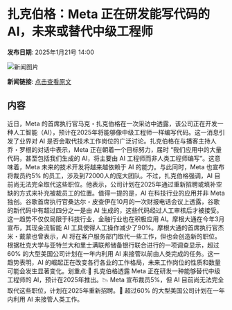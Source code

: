 # 扎克伯格：Meta 正在研发能写代码的 AI，未来或替代中级工程师

**发布日期**: 2025年1月21号 14:00

![新闻图片](https://pic.chinaz.com/picmap/202207271436142427_0.jpg)

**新闻链接**: [点击查看原文](https://www.aibase.com/zh/news/14889)

## 内容

近日，Meta 的首席执行官马克・扎克伯格在一次采访中透露，该公司正在开发一种人工智能（AI），预计在2025年将能够像中级工程师一样编写代码。这一消息引发了业界对 AI 是否会取代技术工作岗位的广泛讨论。扎克伯格在与播客主持人乔・罗根的对话中表示，Meta 正在朝着一个目标努力，届时 “我们应用中的大量代码，甚至包括我们生成的 AI，将主要由 AI 工程师而非人类工程师编写”。这意味着，Meta 未来的技术开发将越来越依赖于 AI 的能力。与此同时，Meta 也宣布将裁员约5% 的员工，涉及到72000人的庞大团队。不过，扎克伯格强调，AI 目前尚无法完全取代这些职位。他表示，公司计划在2025年通过重新招聘或填补空缺的方式来补充被裁员工的位置。值得一提的是，AI 在科技行业的应用并非 Meta 独创。谷歌首席执行官桑达尔・皮查伊在10月的一次财报电话会议上透露，谷歌的新代码中有超过四分之一是由 AI 生成的，这些代码经过人工审核后才被接受。这一趋势不仅仅局限于科技行业，金融行业也在积极应用 AI。摩根大通在今年3月宣布，其现金流智能 AI 工具使得人工操作减少了90%。摩根大通的首席执行官杰米・戴蒙也曾表示，AI 将在客户服务部门取代一些工作，但也会创造新的职位。根据杜克大学与亚特兰大和里士满联邦储备银行联合进行的一项调查显示，超过60% 的大型美国公司计划在一年内利用 AI 来接管以前由人类完成的任务。这一趋势表明，AI 的崛起正在改变各行各业的工作格局，未来工作岗位的性质和数量可能会发生显著变化。划重点:🌟 扎克伯格透露 Meta 正在研发一种能够替代中级工程师的 AI，预计在2025年推出。📉 Meta 宣布裁员5%，但 AI 目前尚无法完全取代这些职位，计划在2025年重新招聘。💼 超过60% 的大型美国公司计划在一年内利用 AI 来接管人类工作。
